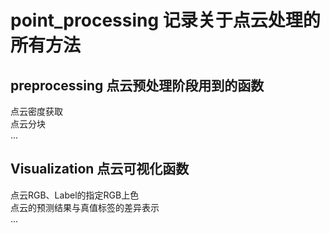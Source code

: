 # point_processing 记录关于点云处理的所有方法
## preprocessing 点云预处理阶段用到的函数
点云密度获取  
点云分块  
...  
## Visualization 点云可视化函数
点云RGB、Label的指定RGB上色  
点云的预测结果与真值标签的差异表示  
...

